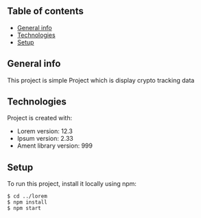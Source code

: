 ## Table of contents
* [General info](#general-info)
* [Technologies](#technologies)
* [Setup](#setup)

## General info
This project is simple Project which is display crypto tracking data
	
## Technologies
Project is created with:
* Lorem version: 12.3
* Ipsum version: 2.33
* Ament library version: 999
	
## Setup
To run this project, install it locally using npm:

```
$ cd ../lorem
$ npm install
$ npm start
```
